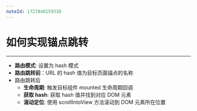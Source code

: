 ```yaml
---
noteId: 1727840159330
---
```



# 如何实现锚点跳转
---
- **路由模式**: 设置为 hash 模式
- **路由跳转前**：URL 的 hash 值为目标页面锚点的名称
- 路由跳转后
	- **生命周期**: 触发目标组件 mounted 生命周期回调
	- **获取 hash**: 获取 hash 值并找到对应 DOM 元素
	- **滚动定位**: 使用 scrollIntoView 方法滚动到 DOM 元素所在位置